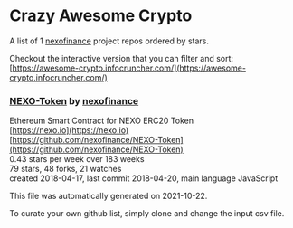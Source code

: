 # Crazy Awesome Crypto
A list of 1 [nexofinance](https://github.com/nexofinance) project repos ordered by stars.  

Checkout the interactive version that you can filter and sort: 
[https://awesome-crypto.infocruncher.com/](https://awesome-crypto.infocruncher.com/)  


### [NEXO-Token](https://github.com/nexofinance/NEXO-Token) by [nexofinance](https://github.com/nexofinance)  
Ethereum Smart Contract for NEXO ERC20 Token  
[https://nexo.io](https://nexo.io)  
[https://github.com/nexofinance/NEXO-Token](https://github.com/nexofinance/NEXO-Token)  
0.43 stars per week over 183 weeks  
79 stars, 48 forks, 21 watches  
created 2018-04-17, last commit 2018-04-20, main language JavaScript  


This file was automatically generated on 2021-10-22.  

To curate your own github list, simply clone and change the input csv file.  